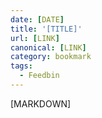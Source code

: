 ```yaml
---
date: [DATE]
title: '[TITLE]'
url: [LINK]
canonical: [LINK]
category: bookmark
tags:
  - Feedbin
---
```


<!-- @format -->

[MARKDOWN]
